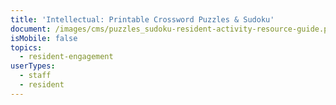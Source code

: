 ```yaml
---
title: 'Intellectual: Printable Crossword Puzzles & Sudoku'
document: /images/cms/puzzles_sudoku-resident-activity-resource-guide.pdf
isMobile: false
topics:
  - resident-engagement
userTypes:
  - staff
  - resident
---
```


